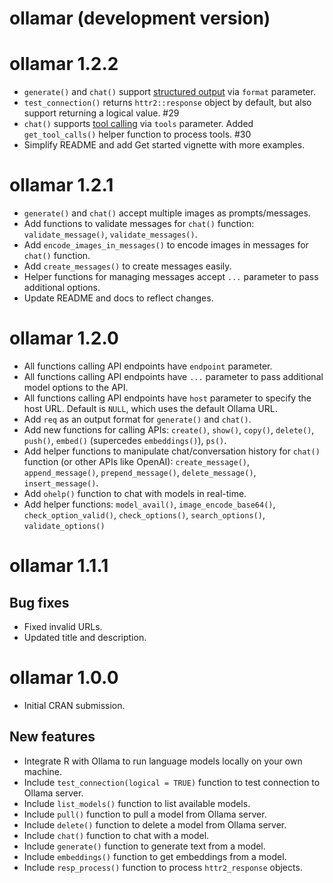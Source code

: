 # ollamar (development version)

# ollamar 1.2.2

- `generate()` and `chat()` support [structured output](https://ollama.com/blog/structured-outputs) via `format` parameter.
- `test_connection()` returns `httr2::response` object by default, but also support returning a logical value. #29
- `chat()` supports [tool calling](https://ollama.com/blog/tool-support) via `tools` parameter. Added `get_tool_calls()` helper function to process tools. #30
- Simplify README and add Get started vignette with more examples.

# ollamar 1.2.1

- `generate()` and `chat()` accept multiple images as prompts/messages.
- Add functions to validate messages for `chat()` function: `validate_message()`, `validate_messages()`.
- Add `encode_images_in_messages()` to encode images in messages for `chat()` function.
- Add `create_messages()` to create messages easily.
- Helper functions for managing messages accept `...` parameter to pass additional options.
- Update README and docs to reflect changes.

# ollamar 1.2.0

- All functions calling API endpoints have `endpoint` parameter.
- All functions calling API endpoints have `...` parameter to pass additional model options to the API.
- All functions calling API endpoints have `host` parameter to specify the host URL. Default is `NULL`, which uses the default Ollama URL.
- Add `req` as an output format for `generate()` and `chat()`.
- Add new functions for calling APIs: `create()`, `show()`, `copy()`, `delete()`, `push()`, `embed()` (supercedes `embeddings()`), `ps()`.
- Add helper functions to manipulate chat/conversation history for `chat()` function (or other APIs like OpenAI): `create_message()`, `append_message()`, `prepend_message()`, `delete_message()`, `insert_message()`.
- Add `ohelp()` function to chat with models in real-time.
- Add helper functions: `model_avail()`, `image_encode_base64()`, `check_option_valid()`, `check_options()`, `search_options()`, `validate_options()`

# ollamar 1.1.1

## Bug fixes

- Fixed invalid URLs.
- Updated title and description.

# ollamar 1.0.0

* Initial CRAN submission.

## New features

- Integrate R with Ollama to run language models locally on your own machine.
- Include `test_connection(logical = TRUE)` function to test connection to Ollama server.
- Include `list_models()` function to list available models.
- Include `pull()` function to pull a model from Ollama server.
- Include `delete()` function to delete a model from Ollama server.
- Include `chat()` function to chat with a model.
- Include `generate()` function to generate text from a model.
- Include `embeddings()` function to get embeddings from a model.
- Include `resp_process()` function to process `httr2_response` objects.

